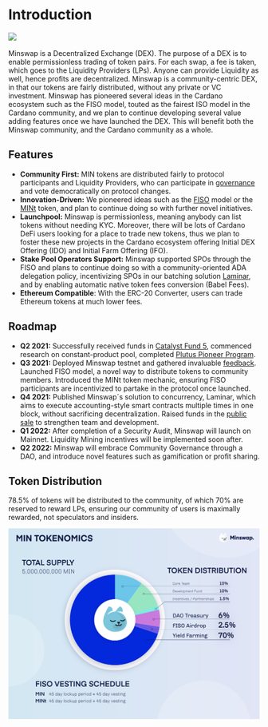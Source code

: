 # Introduction

![](.gitbook/assets/minswap\_promo\_twitter.jpg)

Minswap is a Decentralized Exchange (DEX). The purpose of a DEX is to enable permissionless trading of token pairs. For each swap, a fee is taken, which goes to the Liquidity Providers (LPs). Anyone can provide Liquidity as well, hence profits are decentralized. Minswap is a community-centric DEX, in that our tokens are fairly distributed, without any private or VC investment. Minswap has pioneered several ideas in the Cardano ecosystem such as the FISO model, touted as the fairest ISO model in the Cardano community, and we plan to continue developing several value adding features once we have launched the DEX. This will benefit both the Minswap community, and the Cardano community as a whole.&#x20;

## Features

* **Community First:** MIN tokens are distributed fairly to protocol participants and Liquidity Providers, who can participate in [governance](https://forum.minswap.org) and vote democratically on protocol changes.&#x20;
* **Innovation-Driven:** We pioneered ideas such as the [FISO](https://medium.com/minswap/minswap-fair-launch-tokenomics-and-fiso-airdrop-start-date-a75f3e75a546) model or the [MINt](https://forum.minswap.org/t/mint-token-expose-mint-liquidity-providers-to-other-pairs/40) token, and plan to continue doing so with further novel initiatives.
* **Launchpool:** Minswap is permissionless, meaning anybody can list tokens without needing KYC. Moreover, there will be lots of Cardano DeFi users looking for a place to trade new tokens, thus we plan to foster these new projects in the Cardano ecosystem offering Initial DEX Offering (IDO) and Initial Farm Offering (IFO).&#x20;
* **Stake Pool Operators Support:** Minswap supported SPOs through the FISO and plans to continue doing so with a community-oriented ADA delegation policy, incentivizing SPOs in our batching solution [Laminar](https://medium.com/minswap/introducing-laminar-an-eutxo-scaling-protocol-for-accounting-style-smart-contract-d1ac8847dde8), and by enabling automatic native token fees conversion (Babel Fees).&#x20;
* **Ethereum Compatible**: With the ERC-20 Converter, users can trade Ethereum tokens at much lower fees. &#x20;

## Roadmap

* **Q2 2021:** Successfully received funds in [Catalyst Fund 5](https://drive.google.com/file/d/1Wp4ypNhssUwOBC9SLkxKgtyJaZ2h0fwl/view), commenced research on constant-product pool, completed [Plutus Pioneer Program](https://testnets.cardano.org/en/plutus-pioneer-program/).
* **Q3 2021:** Deployed Minswap testnet and gathered invaluable [feedback](https://medium.com/minswap/minswap-testnet-reflections-64b01c5e7c45). Launched FISO model, a novel way to distribute tokens to community members. Introduced the MINt token mechanic, ensuring FISO participants are incentivized to partake in the protocol once launched.&#x20;
* **Q4 2021:** Published Minswap´s solution to concurrency, Laminar, which aims to execute accounting-style smart contracts multiple times in one block, without sacrificing decentralization. Raised funds in the [public sale](https://medium.com/minswap/minswap-public-sale-8732843af1bd) to strengthen team and development.&#x20;
* **Q1 2022:** After completion of a Security Audit, Minswap will launch on Mainnet. Liquidity Mining incentives will be implemented soon after.
* **Q2 2022:** Minswap will embrace Community Governance through a DAO, and introduce novel features such as gamification or profit sharing.

## Token Distribution

78.5% of tokens will be distributed to the community, of which 70% are reserved to reward LPs, ensuring our community of users is maximally rewarded, not speculators and insiders.

![](.gitbook/assets/tokenomics3x.png)
